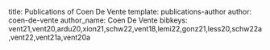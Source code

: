 title: Publications of Coen De Vente
template: publications-author
author: coen-de-vente
author_name: Coen De Vente
bibkeys: vent21,vent20,ardu20,xion21,schw22,vent18,lemi22,gonz21,less20,schw22a,vent22,vent21a,vent20a